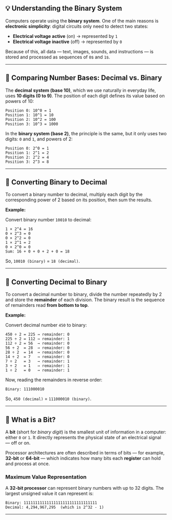 ## 💡 Understanding the Binary System

Computers operate using the **binary system**. One of the main reasons is **electronic simplicity**: digital circuits only need to detect two states:

- **Electrical voltage active** (on) → represented by `1`  
- **Electrical voltage inactive** (off) → represented by `0`

Because of this, all data — text, images, sounds, and instructions — is stored and processed as sequences of `0`s and `1`s.

---

## 🔢 Comparing Number Bases: Decimal vs. Binary

The **decimal system (base 10)**, which we use naturally in everyday life, uses **10 digits (0 to 9)**. The position of each digit defines its value based on powers of 10:

```
Position 0: 10^0 = 1  
Position 1: 10^1 = 10  
Position 2: 10^2 = 100  
Position 3: 10^3 = 1000  
```

In the **binary system (base 2)**, the principle is the same, but it only uses two digits: `0` and `1`, and powers of 2:

```
Position 0: 2^0 = 1  
Position 1: 2^1 = 2  
Position 2: 2^2 = 4  
Position 3: 2^3 = 8  
```

---

## 🧮 Converting Binary to Decimal

To convert a binary number to decimal, multiply each digit by the corresponding power of 2 based on its position, then sum the results.

**Example:**

Convert binary number `10010` to decimal:

```
1 × 2^4 = 16  
0 × 2^3 = 0  
0 × 2^2 = 0  
1 × 2^1 = 2  
0 × 2^0 = 0  
Sum: 16 + 0 + 0 + 2 + 0 = 18
```

So, `10010 (binary)` = `18 (decimal)`.

---

## 🔁 Converting Decimal to Binary

To convert a decimal number to binary, divide the number repeatedly by 2 and store the **remainder** of each division. The binary result is the sequence of remainders read **from bottom to top**.

**Example:**

Convert decimal number `450` to binary:

```
450 ÷ 2 = 225 → remainder: 0  
225 ÷ 2 = 112 → remainder: 1  
112 ÷ 2 = 56  → remainder: 0  
56 ÷ 2  = 28  → remainder: 0  
28 ÷ 2  = 14  → remainder: 0  
14 ÷ 2  = 7   → remainder: 0  
7 ÷ 2   = 3   → remainder: 1  
3 ÷ 2   = 1   → remainder: 1  
1 ÷ 2   = 0   → remainder: 1  
```

Now, reading the remainders in reverse order:

```
Binary: 111000010
```

So, `450 (decimal)` = `111000010 (binary)`.

---

## 🧱 What is a Bit?

A **bit** (short for *binary digit*) is the smallest unit of information in a computer: either `0` or `1`. It directly represents the physical state of an electrical signal — off or on.

Processor architectures are often described in terms of bits — for example, **32-bit** or **64-bit** — which indicates how many bits each **register** can hold and process at once.

### Maximum Value Representation

A **32-bit processor** can represent binary numbers with up to 32 digits. The largest unsigned value it can represent is:

```
Binary: 11111111111111111111111111111111  
Decimal: 4,294,967,295  (which is 2^32 - 1)
```

---
